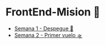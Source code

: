 # FrontEnd-Mision 🚀
- [Semana 1 - Despegue 🚀](https://github.com/RicardoLunaRivera/FrontEnd-Mision/tree/main/01%20-%20INTRO)
- [Semana 2 - Primer vuelo 🛸](https://github.com/RicardoLunaRivera/FrontEnd-Mision/tree/main/02%20-%20HTML)


